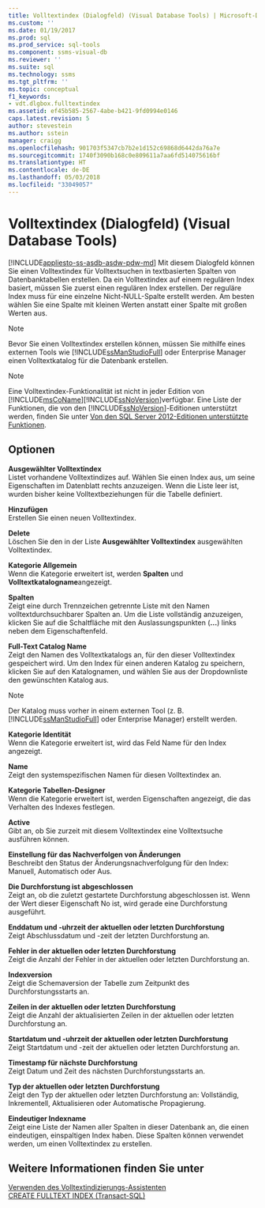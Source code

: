 ```yaml
---
title: Volltextindex (Dialogfeld) (Visual Database Tools) | Microsoft-Dokumentation
ms.custom: ''
ms.date: 01/19/2017
ms.prod: sql
ms.prod_service: sql-tools
ms.component: ssms-visual-db
ms.reviewer: ''
ms.suite: sql
ms.technology: ssms
ms.tgt_pltfrm: ''
ms.topic: conceptual
f1_keywords:
- vdt.dlgbox.fulltextindex
ms.assetid: ef45b585-2567-4abe-b421-9fd0994e0146
caps.latest.revision: 5
author: stevestein
ms.author: sstein
manager: craigg
ms.openlocfilehash: 901703f5347cb7b2e1d152c69868d6442da76a7e
ms.sourcegitcommit: 1740f3090b168c0e809611a7aa6fd514075616bf
ms.translationtype: HT
ms.contentlocale: de-DE
ms.lasthandoff: 05/03/2018
ms.locfileid: "33049057"
---
```

# <a name="full-text-index-dialog-box-visual-database-tools"></a>Volltextindex (Dialogfeld) (Visual Database Tools)
[!INCLUDE[appliesto-ss-asdb-asdw-pdw-md](../../includes/appliesto-ss-asdb-asdw-pdw-md.md)]
Mit diesem Dialogfeld können Sie einen Volltextindex für Volltextsuchen in textbasierten Spalten von Datenbanktabellen erstellen. Da ein Volltextindex auf einem regulären Index basiert, müssen Sie zuerst einen regulären Index erstellen. Der reguläre Index muss für eine einzelne Nicht-NULL-Spalte erstellt werden. Am besten wählen Sie eine Spalte mit kleinen Werten anstatt einer Spalte mit großen Werten aus.  
  
> [!NOTE]  
> Bevor Sie einen Volltextindex erstellen können, müssen Sie mithilfe eines externen Tools wie [!INCLUDE[ssManStudioFull](../../includes/ssmanstudiofull_md.md)] oder Enterprise Manager einen Volltextkatalog für die Datenbank erstellen.  
  
> [!NOTE]  
> Eine Volltextindex-Funktionalität ist nicht in jeder Edition von [!INCLUDE[msCoName](../../includes/msconame_md.md)][!INCLUDE[ssNoVersion](../../includes/ssnoversion_md.md)]verfügbar. Eine Liste der Funktionen, die von den [!INCLUDE[ssNoVersion](../../includes/ssnoversion_md.md)]-Editionen unterstützt werden, finden Sie unter [Von den SQL Server 2012-Editionen unterstützte Funktionen](http://msdn.microsoft.com/en-us/5da61ff5-12b9-48e6-b3c8-0dacca1751c4).  
  
## <a name="options"></a>Optionen  
**Ausgewählter Volltextindex**  
Listet vorhandene Volltextindizes auf. Wählen Sie einen Index aus, um seine Eigenschaften im Datenblatt rechts anzuzeigen. Wenn die Liste leer ist, wurden bisher keine Volltextbeziehungen für die Tabelle definiert.  
  
**Hinzufügen**  
Erstellen Sie einen neuen Volltextindex.  
  
**Delete**  
Löschen Sie den in der Liste **Ausgewählter Volltextindex** ausgewählten Volltextindex.  
  
**Kategorie Allgemein**  
Wenn die Kategorie erweitert ist, werden **Spalten** und **Volltextkatalogname**angezeigt.  
  
**Spalten**  
Zeigt eine durch Trennzeichen getrennte Liste mit den Namen volltextdurchsuchbarer Spalten an. Um die Liste vollständig anzuzeigen, klicken Sie auf die Schaltfläche mit den Auslassungspunkten (**…**) links neben dem Eigenschaftenfeld.  
  
**Full-Text Catalog Name**  
Zeigt den Namen des Volltextkatalogs an, für den dieser Volltextindex gespeichert wird. Um den Index für einen anderen Katalog zu speichern, klicken Sie auf den Katalognamen, und wählen Sie aus der Dropdownliste den gewünschten Katalog aus.  
  
> [!NOTE]  
> Der Katalog muss vorher in einem externen Tool (z. B. [!INCLUDE[ssManStudioFull](../../includes/ssmanstudiofull_md.md)] oder Enterprise Manager) erstellt werden.  
  
**Kategorie Identität**  
Wenn die Kategorie erweitert ist, wird das Feld Name für den Index angezeigt.  
  
**Name**  
Zeigt den systemspezifischen Namen für diesen Volltextindex an.  
  
**Kategorie Tabellen-Designer**  
Wenn die Kategorie erweitert ist, werden Eigenschaften angezeigt, die das Verhalten des Indexes festlegen.  
  
**Active**  
Gibt an, ob Sie zurzeit mit diesem Volltextindex eine Volltextsuche ausführen können.  
  
**Einstellung für das Nachverfolgen von Änderungen**  
Beschreibt den Status der Änderungsnachverfolgung für den Index: Manuell, Automatisch oder Aus.  
  
**Die Durchforstung ist abgeschlossen**  
Zeigt an, ob die zuletzt gestartete Durchforstung abgeschlossen ist. Wenn der Wert dieser Eigenschaft No ist, wird gerade eine Durchforstung ausgeführt.  
  
**Enddatum und -uhrzeit der aktuellen oder letzten Durchforstung**  
Zeigt Abschlussdatum und -zeit der letzten Durchforstung an.  
  
**Fehler in der aktuellen oder letzten Durchforstung**  
Zeigt die Anzahl der Fehler in der aktuellen oder letzten Durchforstung an.  
  
**Indexversion**  
Zeigt die Schemaversion der Tabelle zum Zeitpunkt des Durchforstungsstarts an.  
  
**Zeilen in der aktuellen oder letzten Durchforstung**  
Zeigt die Anzahl der aktualisierten Zeilen in der aktuellen oder letzten Durchforstung an.  
  
**Startdatum und -uhrzeit der aktuellen oder letzten Durchforstung**  
Zeigt Startdatum und -zeit der aktuellen oder letzten Durchforstung an.  
  
**Timestamp für nächste Durchforstung**  
Zeigt Datum und Zeit des nächsten Durchforstungsstarts an.  
  
**Typ der aktuellen oder letzten Durchforstung**  
Zeigt den Typ der aktuellen oder letzten Durchforstung an: Vollständig, Inkrementell, Aktualisieren oder Automatische Propagierung.  
  
**Eindeutiger Indexname**  
Zeigt eine Liste der Namen aller Spalten in dieser Datenbank an, die einen eindeutigen, einspaltigen Index haben. Diese Spalten können verwendet werden, um einen Volltextindex zu erstellen.  
  
## <a name="see-also"></a>Weitere Informationen finden Sie unter  
[Verwenden des Volltextindizierungs-Assistenten](http://msdn.microsoft.com/en-us/3e9d9605-6525-4781-9168-fdaa06db3459)  
[CREATE FULLTEXT INDEX (Transact-SQL)](http://msdn.microsoft.com/en-us/8b80390f-5f8b-4e66-9bcc-cabd653c19fd)  
  
